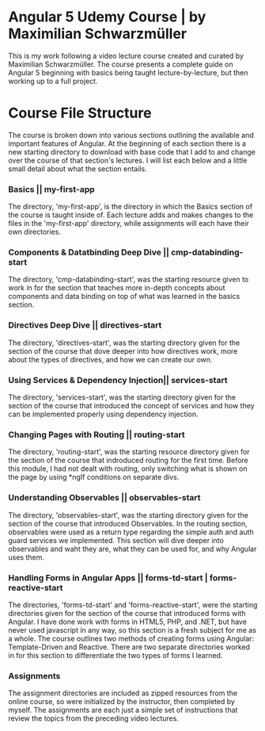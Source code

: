 # Angular 5 Udemy Course | by Maximilian Schwarzmüller

This is my work following a video lecture course created and curated by Maximilian Schwarzmüller. The course presents a complete guide on Angular 5 beginning with basics being taught lecture-by-lecture, but then working up to a full project.

# Course File Structure
The course is broken down into various sections outlining the available and important features of Angular. At the beginning of each section there is a new starting directory to download with base code that I add to and change over the course of that section's lectures. I will list each below and a little small detail about what the section entails.

### Basics || my-first-app
The directory, 'my-first-app', is the directory in which the Basics section of the course is taught inside of. Each lecture adds and makes changes to the files in the 'my-first-app' directory, while assignments will each have their own directories.

### Components & Datatbinding Deep Dive || cmp-databinding-start
The directory, 'cmp-databinding-start', was the starting resource given to work in for the section that teaches more in-depth concepts about components and data binding on top of what was learned in the basics section.

### Directives Deep Dive || directives-start
The directory, 'directives-start', was the starting directory given for the section of the course that dove deeper into how directives work, more about the types of directives, and how we can create our own.

### Using Services & Dependency Injection|| services-start
The directory, 'services-start', was the starting directory given for the section of the course that introduced the concept of services and how they can be implemented properly using dependency injection.

### Changing Pages with Routing || routing-start
The directory, 'routing-start', was the starting resource directory given for the section of the course that indroduced routing for the first time. Before this module, I had not dealt with routing, only switching what is shown on the page by using *ngIf conditions on separate divs.

### Understanding Observables || observables-start
The directory, 'observables-start', was the starting directory given for the section of the course that introduced Observables. In the routing section, observables were used as a return type regarding the simple auth and auth guard services we implemented. This section will dive deeper into observables and waht they are, what they can be used for, and why Angular uses them.

### Handling Forms in Angular Apps || forms-td-start | forms-reactive-start
The directories, 'forms-td-start' and 'forms-reactive-start', were the starting directories given for the section of the course that introduced forms with Angular. I have done work with forms in HTML5, PHP, and .NET, but have never used javascript in any way, so this section is a fresh subject for me as a whole. The course outlines two methods of creating forms using Angular: Template-Driven and Reactive. There are two separate directories worked in for this section to differentiate the two types of forms I learned.

### Assignments
The assignment directories are included as zipped resources from the online course, so were initialized by the instructor, then completed by myself. The assignments are each just a simple set of instructions that review the topics from the preceding video lectures.
